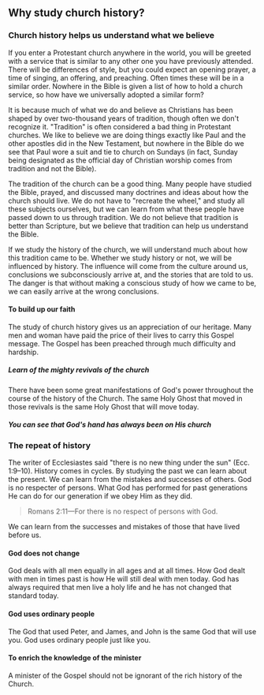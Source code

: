 ## Why study church history?

### Church history helps us understand what we believe

If you enter a Protestant church anywhere in the world, you will be greeted with a service that is similar to any other one you have previously attended. There will be differences of style, but you could expect an opening prayer, a time of singing, an offering, and preaching. Often times these will be in a similar order. Nowhere in the Bible is given a list of how to hold a church service, so how have we universally adopted a similar form?

It is because much of what we do and believe as Christians has been shaped by over two-thousand years of tradition, though often we don't recognize it. "Tradition" is often considered a bad thing in Protestant churches. We like to believe we are doing things exactly like Paul and the other apostles did in the New Testament, but nowhere in the Bible do we see that Paul wore a suit and tie to church on Sundays (in fact, Sunday being designated as the official day of Christian worship comes from tradition and not the Bible).

The tradition of the church can be a good thing. Many people have studied the Bible, prayed, and discussed many doctrines and ideas about how the church should live. We do not have to "recreate the wheel," and study all these subjects ourselves, but we can learn from what these people have passed down to us through tradition. We do not believe that tradition is better than Scripture, but we believe that tradition can help us understand the Bible.

If we study the history of the church, we will understand much about how this tradition came to be. Whether we study history or not, we will be influenced by history. The influence will come from the culture around us, conclusions we subconsciously arrive at, and the stories that are told to us. The danger is that without making a conscious study of how we came to be, we can easily arrive at the wrong conclusions.

#### To build up our faith

The study of church history gives us an appreciation of our heritage. Many men and woman have paid the price of their lives to carry this Gospel message. The Gospel has been preached through much difficulty and hardship.

##### Learn of the mighty revivals of the church

There have been some great manifestations of God's power throughout the course of the history of the Church. The same Holy Ghost that moved in those revivals is the same Holy Ghost that will move today.

##### You can see that God's hand has always been on His church

### The repeat of history

The writer of Ecclesiastes said "there is no new thing under the sun" (Ecc. 1:9&ndash;10). History comes in cycles. By studying the past we can learn about the present. We can learn from the mistakes and successes of others. God is no respecter of persons. What God has performed for past generations He can do for our generation if we obey Him as they did.

> Romans 2:11&mdash;For there is no respect of persons with God.

We can learn from the successes and mistakes of those that have lived before us.

#### God does not change

God deals with all men equally in all ages and at all times. How God dealt with men in times past is how He will still deal with men today. God has always required that men live a holy life and he has not changed that standard today.

#### God uses ordinary people

The God that used Peter, and James, and John is the same God that will use you. God uses ordinary people just like you.

#### To enrich the knowledge of the minister

A minister of the Gospel should not be ignorant of the rich history of the Church.
